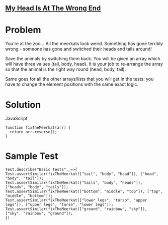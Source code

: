 ## [My Head Is At The Wrong End](https://www.codewars.com/kata/56f699cd9400f5b7d8000b55)

# Problem

You're at the zoo... All the meerkats look weird. Something has gone terribly wrong - someone has gone and switched their heads and tails around!

Save the animals by switching them back. You will be given an array which will have three values (tail, body, head). It is your job to re-arrange the array so that the animal is the right way round (head, body, tail).

Same goes for all the other arrays/lists that you will get in the tests: you have to change the element positions with the same exact logic.

# Solution
JavaScript
```JS
function fixTheMeerkat(arr) {
  return arr.reverse();
}
```
# Sample Test
```JS
Test.describe("Basic tests",_=>{
Test.assertSimilar(fixTheMeerkat(["tail", "body", "head"]), ["head", "body", "tail"]);
Test.assertSimilar(fixTheMeerkat(["tails", "body", "heads"]), ["heads", "body", "tails"]);
Test.assertSimilar(fixTheMeerkat(["bottom", "middle", "top"]), ["top", "middle", "bottom"]);
Test.assertSimilar(fixTheMeerkat(["lower legs", "torso", "upper legs"]), ["upper legs", "torso", "lower legs"]);
Test.assertSimilar(fixTheMeerkat(["ground", "rainbow", "sky"]), ["sky", "rainbow", "ground"]);
})
```
